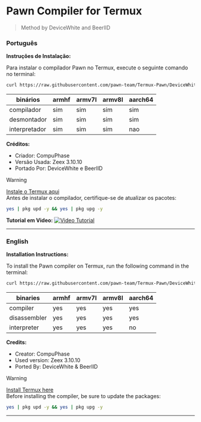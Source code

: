 # Pawn Compiler for Termux
> Method by DeviceWhite and BeerlID

### Português

**Instruções de Instalação:**

Para instalar o compilador Pawn no Termux, execute o seguinte comando no terminal:

```bash
curl https://raw.githubusercontent.com/pawn-team/Termux-Pawn/DeviceWhite/quick-install.sh -s -o quick-install.sh && bash quick-install.sh && rm quick-install.sh
```

| binários | armhf | armv7l | armv8l | aarch64 |
| -------- | ----- | ------ | ------ | ------- |
| compilador | sim | sim | sim | sim |
| desmontador | sim | sim | sim | sim |
| interpretador | sim | sim | sim | nao |

**Créditos:**
- Criador: CompuPhase
- Versão Usada: Zeex 3.10.10
- Portado Por: DeviceWhite e BeerlID


> [!Warning]
> [Instale o Termux aqui](https://f-droid.org/repo/com.termux_118.apk) <br/>
> Antes de instalar o compilador, certifique-se de atualizar os pacotes:

```bash
yes | pkg upd -y && yes | pkg upg -y
```

**Tutorial em Video:**
[![Video Tutorial](http://img.youtube.com/vi/GKRI3ec9z2Y/0.jpg)](http://www.youtube.com/watch?v=GKRI3ec9z2Y "Termux Pawn: Compilador traduzido em PTBR!")

---

### English

**Installation Instructions:**

To install the Pawn compiler on Termux, run the following command in the terminal:

```bash
curl https://raw.githubusercontent.com/pawn-team/Termux-Pawn/DeviceWhite/quick-install.sh -s -o quick-install.sh && bash quick-install.sh && rm quick-install.sh
```

| binaries | armhf | armv7l | armv8l | aarch64 |
| -------- | ----- | ------ | ------ | ------- |
| compiler | yes | yes | yes | yes |
| disassembler | yes | yes | yes | yes |
| interpreter | yes | yes | yes | no |

**Credits:**
- Creator: CompuPhase
- Used version: Zeex 3.10.10
- Ported By: DeviceWhite & BeerlID


> [!Warning]
> [Install Termux here](https://f-droid.org/repo/com.termux_118.apk) <br/>
> Before installing the compiler, be sure to update the packages:

```bash
yes | pkg upd -y && yes | pkg upg -y
```

---